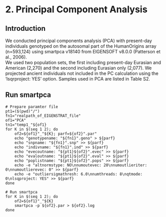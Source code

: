 # 2. Principal Component Analysis

## Introduction

We conducted principal components analysis (PCA) with present-day individuals genotyped on the autosomal part of the HumanOrigins array (n=593,124) using smartpca v18140 from EIGENSOFT v8.0.0 (Patterson et al., 2006).  
We used two population sets, the first including present-day Eurasian and American (2,270) and the second including Eurasian only (2,077). 
We projected ancient individuals not included in the PC calculation using the ‘lsqrproject: YES’ option. 
Samples used in PCA are listed in Table S2.


## Run smartpca
    # Prepare paramter file
    pt1=($(pwd)"/")
    fn1="realpath_of_EIGENSTRAT_file"
    of1="PCA"
    tn1="temp1_"${of1}
    for K in $(seq 1 2); do
        of2=${of1}"_"${K}; parf=${of2}".par"
        echo "genotypename: "${fn1}".geno" > ${parf}
        echo "snpname: "${fn1}".snp" >> ${parf}
        echo "indivname: "${fn1}".ind" >> ${parf}
        echo "evecoutname: "${pt1}${of2}".evec" >> ${parf}
        echo "evaloutname: "${pt1}${of2}".eval" >> ${parf}
        echo "poplistname: "${pt1}${of2}".pops" >> ${parf}
        echo -e "altnormstype: NO\nnumoutevec: 20\nnumoutlieriter: 0\nnumoutlierevec: 0" >> ${parf}
        echo -e "outliersigmathresh: 6.0\nnumthreads: 8\nqtmode: 0\nlsqproject: YES" >> ${parf}
    done
    
    # Run smartpca
    for K in $(seq 1 2); do
        of2=${of1}"_"${K}
        smartpca -p ${of2}.par > ${of2}.log
    done      
    
